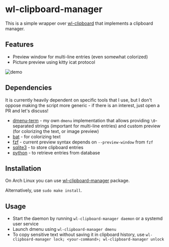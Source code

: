 # wl-clipboard-manager

This is a simple wrapper over [wl-clipboard](https://github.com/bugaevc/wl-clipboard) that implements a clipboard manager.

## Features

- Preview window for multi-line entries (even somewhat colorized)
- Picture preview using kitty icat protocol

![demo](https://user-images.githubusercontent.com/1177900/82936718-4da4b100-9f8f-11ea-9dd5-c49b0726e825.gif)

## Dependencies

It is currently heavily dependent on specific tools that I use, but I don't oppose making the script more generic - if there is an interest, just open a PR and let's discuss!

- [dmenu-term](https://github.com/maximbaz/dmenu-term) - my own `dmenu` implementation that allows providing `\0`-separated strings (important for multi-line entries) and custom preview (for colorizing the text, or image preview)
- [bat](https://github.com/sharkdp/bat) - for colorizing text
- [fzf](https://github.com/junegunn/fzf) - current preview syntax depends on `--preview-window` from `fzf`
- [sqlite3](https://www.sqlite.org) - to store clipboard entries
- [python](https://www.python.org) - to retrieve entries from database

## Installation

On Arch Linux you can use [wl-clipboard-manager](https://aur.archlinux.org/packages/wl-clipboard-manager/) package.

Alternatively, use `sudo make install`.

## Usage

- Start the daemon by running `wl-clipboard-manager daemon` or a systemd user service
- Launch dmenu using `wl-clipboard-manager dmenu`
- To copy sensitive text without saving it in clipboard history, use `wl-clipboard-manager lock; <your-command>; wl-clipboard-manager unlock`
